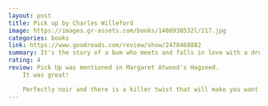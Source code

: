 ```yaml
---
layout: post
title: Pick up by Charles Willeford
image: https://images.gr-assets.com/books/1408938532l/217.jpg
categories: books
link: https://www.goodreads.com/review/show/2478468882
summary: It's the story of a bum who meets and falls in love with a drunk.
rating: 4
review: Pick Up was mentioned in Margaret Atwood's Hagseed.
    It was great!

    Perfectly noir and there is a killer twist that will make you want to immediately read it again.
---
```

